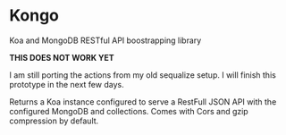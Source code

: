 # Kongo
Koa and MongoDB RESTful API boostrapping library

**THIS DOES NOT WORK YET**

I am still porting the actions from my old sequalize setup.
I will finish this prototype in the next few days.

Returns a Koa instance configured to serve a RestFull JSON API with the configured MongoDB and collections.
Comes with Cors and  gzip compression by default.
